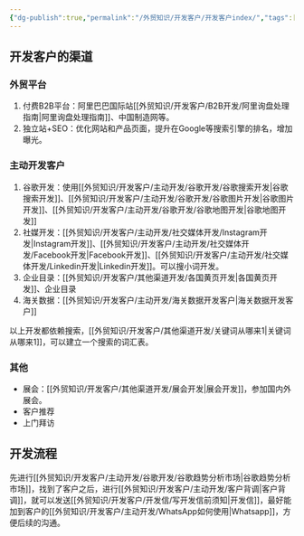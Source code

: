 ```yaml
---
{"dg-publish":true,"permalink":"/外贸知识/开发客户/开发客户index/","tags":["索引"]}
---
```


## 开发客户的渠道

### 外贸平台

1. 付费B2B平台：阿里巴巴国际站[[外贸知识/开发客户/B2B开发/阿里询盘处理指南\|阿里询盘处理指南]]、中国制造网等。
2. 独立站+SEO：优化网站和产品页面，提升在Google等搜索引擎的排名，增加曝光。

### 主动开发客户

1. 谷歌开发：使用[[外贸知识/开发客户/主动开发/谷歌开发/谷歌搜索开发\|谷歌搜索开发]]、[[外贸知识/开发客户/主动开发/谷歌开发/谷歌图片开发\|谷歌图片开发]]、[[外贸知识/开发客户/主动开发/谷歌开发/谷歌地图开发\|谷歌地图开发]]
4. 社媒开发：[[外贸知识/开发客户/主动开发/社交媒体开发/Instagram开发\|Instagram开发]]、[[外贸知识/开发客户/主动开发/社交媒体开发/Facebook开发\|Facebook开发]]、[[外贸知识/开发客户/主动开发/社交媒体开发/Linkedin开发\|Linkedin开发]]。可以搜小词开发。
5. 企业目录：[[外贸知识/开发客户/其他渠道开发/各国黄页开发\|各国黄页开发]]、企业目录
6. 海关数据：[[外贸知识/开发客户/主动开发/海关数据开发客户\|海关数据开发客户]]

以上开发都依赖搜索，[[外贸知识/开发客户/其他渠道开发/关键词从哪来1\|关键词从哪来1]]，可以建立一个搜索的词汇表。

### 其他

- 展会：[[外贸知识/开发客户/其他渠道开发/展会开发\|展会开发]]，参加国内外展会。
- 客户推荐
- 上门拜访

## 开发流程

先进行[[外贸知识/开发客户/主动开发/谷歌开发/谷歌趋势分析市场\|谷歌趋势分析市场]]，找到了客户之后，进行[[外贸知识/开发客户/主动开发/客户背调\|客户背调]]，就可以发送[[外贸知识/开发客户/开发信/写开发信前须知\|开发信]]，最好能加到客户的[[外贸知识/开发客户/主动开发/WhatsApp如何使用\|Whatsapp]]，方便后续的沟通。